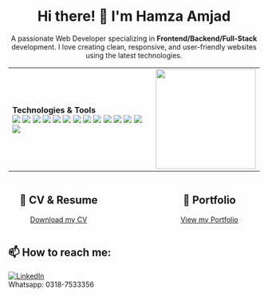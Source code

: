<h1 align="center"> Hi there! 👋 I'm Hamza Amjad</h1>

<p align="center">
  A passionate Web Developer specializing in <strong>Frontend/Backend/Full-Stack</strong> development. I love creating clean, responsive, and user-friendly websites using the latest technologies.
</p>

<!-- Table with Technologies & Tools and GIF -->
<table align="center">
  <tr>
    <td>
      <strong>Technologies & Tools</strong><br/>
      <img src="https://img.shields.io/badge/-HTML5-E34F26?style=flat-square&logo=html5&logoColor=white"/>
      <img src="https://img.shields.io/badge/-CSS3-1572B6?style=flat-square&logo=css3"/>
      <img src="https://img.shields.io/badge/-JavaScript-F7DF1E?style=flat-square&logo=javascript&logoColor=black"/>
      <img src="https://img.shields.io/badge/-Bootstrap-563D7C?style=flat-square&logo=bootstrap"/>
      <img src="https://img.shields.io/badge/-PHP-777BB4?style=flat-square&logo=php&logoColor=white"/>
      <img src="https://img.shields.io/badge/-.NET-512BD4?style=flat-square&logo=.net&logoColor=white"/>
      <img src="https://img.shields.io/badge/-Python-3776AB?style=flat-square&logo=python&logoColor=white"/>
      <img src="https://img.shields.io/badge/-Laravel-F05340?style=flat-square&logo=laravel&logoColor=white"/>
      <img src="https://img.shields.io/badge/-Flask-000000?style=flat-square&logo=flask&logoColor=white"/>
      <img src="https://img.shields.io/badge/-Django-092E20?style=flat-square&logo=django&logoColor=white"/>
      <img src="https://img.shields.io/badge/-jQuery-0769AD?style=flat-square&logo=jquery&logoColor=white"/>
      <img src="https://img.shields.io/badge/-MySQL-4479A1?style=flat-square&logo=mysql&logoColor=white"/>
      <img src="https://img.shields.io/badge/-Firebase-FFCA28?style=flat-square&logo=firebase&logoColor=black"/>
      <img src="https://img.shields.io/badge/-Git-F05032?style=flat-square&logo=git"/>
    </td>
    <td align="center">
      <img src="https://i.giphy.com/media/v1.Y2lkPTc5MGI3NjExMGdya3E3ZDI0ZXF3dXFveWd1ZXphb3FyeDNsMWN6aXFvbTIyOXcxdCZlcD12MV9pbnRlcm5hbF9naWZfYnlfaWQmY3Q9Zw/RbDKaczqWovIugyJmW/giphy.gif" width="200px"/>
    </td>
  </tr>
</table>
<div style="display: flex; justify-content: space-between;">
  <div style="width: 40%; text-align: center;">
    <h2>📂 CV & Resume</h2>
    <p>
      <a href="https://github.com/user-attachments/files/17473665/web.developer.CV.HAMZA.AMJAD.pdf" target="_blank">Download my CV</a>
    </p>
  </div>
  
  <div style="width: 40%; text-align: center;">
    <h2>📂 Portfolio</h2>
    <p>
      <a href="https://react-portfolio-website-rust.vercel.app/#" target="_blank">View my Portfolio</a>
    </p>
  </div>
</div>

<h2>📫 How to reach me:</h2>
<p>
  <a href="https://www.linkedin.com/in/hamza-amjad-0a3aaa228?utm_source=share&utm_campaign=share_via&utm_content=profile&utm_medium=android_app">
    <img src="https://img.shields.io/badge/LinkedIn-blue?style=flat-square&logo=linkedin" alt="LinkedIn"/>
  </a>
  <br/>
  Whatsapp: 0318-7533356
</p>
